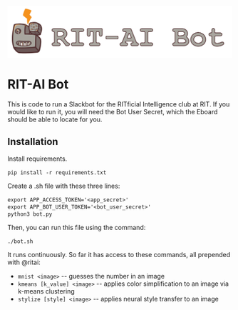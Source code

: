 ![logo of rit-ai club](docs/bot_logo.png)

# RIT-AI Bot

This is code to run a Slackbot for the RITficial Intelligence club at RIT. If you would like to run it, you will need the Bot User Secret, which the Eboard should be able to locate for you.

## Installation

Install requirements.

```
pip install -r requirements.txt
```

Create a .sh file with these three lines:

```
export APP_ACCESS_TOKEN='<app_secret>'
export APP_BOT_USER_TOKEN='<bot_user_secret>'
python3 bot.py
```

Then, you can run this file using the command:

```
./bot.sh
```

It runs continuously. So far it has access to these commands, all prepended with @ritai:

* `mnist <image>` -- guesses the number in an image
* `kmeans [k_value] <image>` -- applies color simplification to an image via k-means clustering
* `stylize [style] <image>` -- applies neural style transfer to an image
